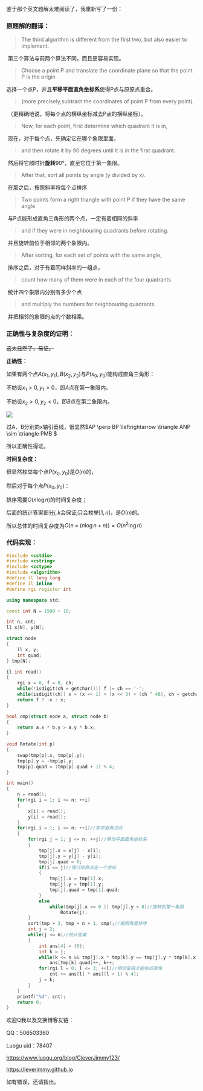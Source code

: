 鉴于那个英文题解太难阅读了，我重新写了一份：



### 原题解的翻译：

> The third algorithm is different from the first two, but also easier to implement.

​	第三个算法与前两个算法不同，而且更容易实现。

> Choose a point P and translate the coordinate plane so that the point P is the origin 

​	选择一个点P，并且**平移平面直角坐标系**使得P点与原原点重合。

> (more precisely,subtract the coordinates of point P from every point). 

​	（更精确地说，将每个点的横纵坐标减去P点的横纵坐标）。

> Now, for each point, first determine which quadrant it is in, 

​	现在，对于每个点，先确定它在哪个象限里面，

> and then rotate it by 90 degrees until it is in the first quadrant. 

​	然后将它顺时针**旋转**$90°$，直至它位于第一象限。

> After that, sort all points by angle (y divided by x).

​	在那之后，按照斜率将每个点排序

> Two points form a right triangle with point P if they have the same angle 

​	与P点能形成直角三角形的两个点，一定有着相同的斜率

> and if they were in neighbouring quadrants before rotating. 

​	并且旋转前位于相邻的两个象限内。

> After sorting, for each set of points with the same angle, 

​	排序之后，对于有着同样斜率的一组点，

> count how many of them were in each of the four quadrants 

​	统计四个象限内分别有多少个点

> and multiply the numbers for neighbouring quadrants.

​	并把相邻的象限的点的个数相乘。



### 正确性与复杂度的证明：

~~这太显然了，易证。~~

**正确性：**

如果有两个点$A(x_1,y_1),B(x_2,y_2)$与$P(x_0,y_0)$能构成直角三角形：

不妨设$x_1>0,y_1>0$，即$A$点在第一象限内。

不妨设$x_2>0,y_2<0$，即$B$点在第二象限内。

![](https://s2.ax1x.com/2019/08/07/e5zNG9.png)



过A、B分别向x轴引垂线，很显然$AP \perp BP \leftrightarrow \triangle ANP \sim \triangle PMB $

所以正确性得证。



**时间复杂度：**

很显然枚举每个点$P(x_0,y_0)$是$O(n)$的，

然后对于每个点$P(x_0,y_0)$：

排序需要$O(n\log n)$的时间复杂度；

后面的统计答案部分$j,k$会保证j只会枚举$[1,n]$，是$O(n)$的。

所以总体的时间复杂度为$O(n\times(n\log n + n)) = O(n^2\log n)$



### 代码实现：

```cpp
#include <cstdio>
#include <cstring>
#include <cctype>
#include <algorithm>
#define ll long long
#define il inline
#define rgi register int

using namespace std;

const int N = 1500 + 10;

int n, cnt;
ll x[N], y[N];

struct node
{
	ll x, y;
	int quad;
} tmp[N];

il int read()
{
	rgi x = 0, f = 0, ch;
	while(!isdigit(ch = getchar())) f |= ch == '-';
	while(isdigit(ch)) x = (x << 1) + (x << 3) + (ch ^ 48), ch = getchar();
	return f ? -x : x;
}

bool cmp(struct node a, struct node b)
{
	return a.x * b.y > a.y * b.x;
}

void Rotate(int p)
{
	swap(tmp[p].x, tmp[p].y);
	tmp[p].y = -tmp[p].y;
	tmp[p].quad = (tmp[p].quad + 1) % 4;
}

int main()
{
	n = read();
	for(rgi i = 1; i <= n; ++i)
	{
		x[i] = read();
		y[i] = read();
	}
	for(rgi i = 1; i <= n; ++i)//枚举直角顶点
	{
		for(rgi j = 1; j <= n; ++j)//移动平面直角坐标系
		{
			tmp[j].x = x[j] - x[i];
			tmp[j].y = y[j] - y[i];
			tmp[j].quad = 0;
			if(i == j)//强行给原点定一个坐标
			{
				tmp[j].x = tmp[1].x;
				tmp[j].y = tmp[1].y;
				tmp[j].quad = tmp[1].quad;
			}
			else
				while(tmp[j].x <= 0 || tmp[j].y < 0)//旋转到第一象限
					Rotate(j);
		}
		sort(tmp + 2, tmp + n + 1, cmp);//按照角度排序
		int j = 2;
		while(j <= n)//统计答案
		{
			int ans[4] = {0};
			int k = j;
			while(k <= n && tmp[j].x * tmp[k].y == tmp[j].y * tmp[k].x)//在同一直线上 
				ans[tmp[k].quad]++, k++;
			for(rgi l = 0; l <= 3; ++l)//相邻象限才能构成直角 
				cnt += ans[l] * ans[(l + 1) % 4];
			j = k;
		}
	}
	printf("%d", cnt);
	return 0;
}
```

欢迎Q我以及交换博客友链：

QQ：506503360

Luogu uid：78407

<https://www.luogu.org/blog/CleverJimmy123/>

<https://leverimmy.github.io>

如有错误，还请指出。